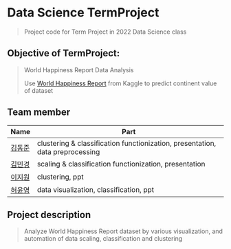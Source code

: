# Data Science TermProject
> Project code for Term Project in 2022 Data Science class
## Objective of TermProject:
> World Happiness Report Data Analysis
> 
> Use [World Happiness Report](https://www.kaggle.com/datasets/unsdsn/world-happiness?datasetId=894&sortBy=voteCount&searchQuery=predict) from Kaggle to predict continent value of dataset

## Team member 
|Name     |  Part   | 
|---------|-----------------|
|[김동준](https://github.com/Kim-Dong-Jun99)| clustering & classification functionization, presentation, data preprocessing     |
|[김민경](https://github.com/minkyung73) | scaling & classification functionization, presentation    |
|[이지원](https://github.com/) |  clustering, ppt   |
|[허윤영](https://github.com/use07143) |    data visualization, classification, ppt    |

## Project description
> Analyze World Happiness Report dataset by various visualization, and automation of data scaling, classification and clustering
